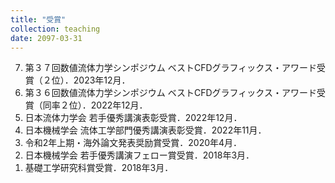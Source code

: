 ```yaml
---
title: "受賞"
collection: teaching
date: 2097-03-31
---
```


<ol reversed>
<li>
第３７回数値流体力学シンポジウム ベストCFDグラフィックス・アワード受賞（２位）．2023年12月．
</li>
<li>
第３６回数値流体力学シンポジウム ベストCFDグラフィックス・アワード受賞（同率２位）．2022年12月．
</li>
<li>
日本流体力学会 若手優秀講演表彰受賞．2022年12月．
</li>
<li>
日本機械学会 流体工学部門優秀講演表彰受賞．2022年11月．
</li>
<li>
令和2年上期・海外論文発表奨励賞受賞．2020年4月．
</li>
<li>
日本機械学会 若手優秀講演フェロー賞受賞．2018年3月．
</li>
<li>
基礎工学研究科賞受賞．2018年3月．
</li>
</ol>
